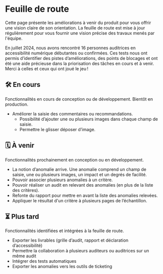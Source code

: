 # Feuille de route

<p class="intro">Cette page présente les améliorations à venir du produit pour vous offrir une vision claire de son orientation. La feuille de route est mise à jour régulièrement pour vous fournir une vision précise des travaux menés par l'équipe.</p>

<p class="fr-highlight fr-mb-5w">En juillet 2024, nous avons rencontré 16 personnes auditrices en accessibilité numérique débutantes ou confirmées. Ces tests nous ont permis d’identifier des pistes d’améliorations, des points de blocages et ont été une aide précieuse dans la priorisation des tâches en cours et à venir. Merci à celles et ceux qui ont joué le jeu !</p>

## <span aria-hidden="true">🛠️</span> En cours

<p class="mention">Fonctionnalités en cours de conception ou de développement. Bientôt en production.</p>

- Améliorer la saisie des commentaires ou recommandations.
  - Possibilité d’ajouter une ou plusieurs images dans chaque champ de saisie.
  - Permettre le glisser déposer d’image.

## <span aria-hidden="true">🗓️</span> À venir

<p class="mention">Fonctionnalités prochainement en conception ou en développement.</p>

- La notion d’anomalie arrive. Une anomalie comprend un champ de saisie, une ou plusieurs images, un impact et un degrés de facilité.
- Pouvoir associer plusieurs anomalies à un critère.
- Pouvoir réaliser un audit en relevant des anomalies (en plus de la liste des critères).
- Refonte du rapport pour mettre en avant la liste des anomalies relevées.
- Appliquer le résultat d'un critère à plusieurs pages de l’échantillon.

## <span aria-hidden="true">⏳</span> Plus tard

<p class="mention">Fonctionnalités identifiées et intégrées à la feuille de route.</p>

- Exporter les livrables (grille d’audit, rapport et déclaration d’accessibilité)
- Permettre la collaboration à plusieurs auditeurs ou auditrices sur un même audit
- Intégrer des tests automatiques
- Exporter les anomalies vers les outils de ticketing
